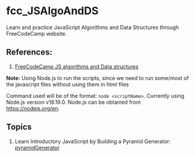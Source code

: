 # fcc_JSAlgoAndDS

Learn and practice JavaScript Algorithms and Data Structures through FreeCodeCamp website.

## References: 

1. [FreeCodeCamp JS algorithms and Data structures](https://www.freecodecamp.org/learn/javascript-algorithms-and-data-structures-v8/)


**Note:** Using Node.js to run the scripts, since we need to run some/most of the javascript files without using them in html files

Command used will be of the format: `node <scriptName>`. Currently using Node.js version v18.19.0. Node.js can be obtained from <https://nodejs.org/en>.

## Topics
1. Learn Introductory JavaScript by Building a Pyramid Generator: [pyramidGenerator](./pyramidGenerator/) 